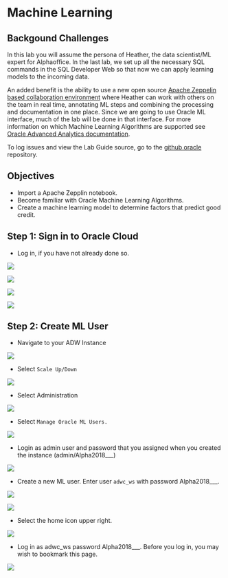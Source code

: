 # Machine Learning

## Backgound Challenges

In this lab you will assume the persona of Heather, the data scientist/ML expert for Alphaoffice. In the last lab, we set up all the necessary SQL commands in the SQL Developer Web so that now we can apply learning models to the incoming data.

An added benefit is the ability to use a new open source [Apache Zeppelin based collaboration environment](http://www.oracle.com/technetwork/database/options/oml/overview/index.html) where Heather can work with others on the team in real time, annotating ML steps and combining the processing and documentation in one place.  Since we are going to use Oracle ML interface, much of the lab will be done in that interface.  For more information on which Machine Learning Algorithms are supported see [Oracle Advanced Analytics documentation](https://docs.oracle.com/en/database/oracle/oracle-database/12.2/dmapi/mining-fuctions.html#GUID-3BC8FD92-9B6A-4612-A458-7E5FFDDC5EA7).

To log issues and view the Lab Guide source, go to the [github oracle](https://github.com/oracle/learning-library/tree/master/workshops/adwc4dev) repository.

## Objectives

- Import a Apache Zepplin notebook.
- Become familiar with Oracle Machine Learning Algorithms.
- Create a machine learning model to determine factors that predict good credit.

## **Step 1:** Sign in to Oracle Cloud

- Log in, if you have not already done so.

![](./images/2/002.png  " ")

![](./images/2/003.png  " ")

![](./images/2/0041.png  " ")

![](./images/2/004.png  " ")

## **Step 2:** Create ML User

- Navigate to your ADW Instance

![](./images/2/0042.png  " ")

- Select `Scale Up/Down`

![](./images/2/0301.png  " ")

- Select Administration

![](./images/2/010.png  " ")

- Select `Manage Oracle ML Users.`

![](./images/2/011.png  " ")

- Login as admin user and password that you assigned when you created the instance (admin/Alpha2018___)

![](./images/2/012.png  " ")

- Create a new ML user. Enter user `adwc_ws` with password Alpha2018___.

![](./images/2/013.png  " ")

![](./images/2/014.png  " ")

- Select the home icon upper right.

![](./images/2/015.png  " ")

- Log in as adwc_ws password Alpha2018___. Before you log in, you may wish to bookmark this page.

![](./images/2/016.png  " ")
